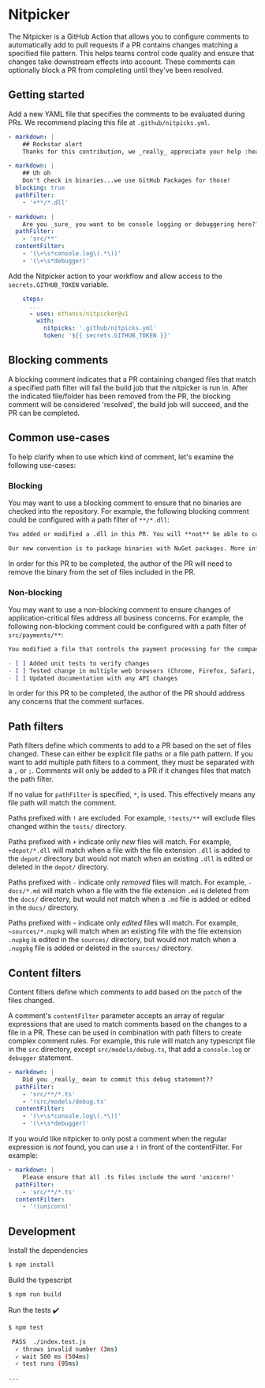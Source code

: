# Nitpicker

The Nitpicker is a GitHub Action that allows you to configure comments to automatically add to pull requests if a PR contains changes matching a specified file pattern. This helps teams control code quality and ensure that changes take downstream effects into account. These comments can optionally block a PR from completing until they've been resolved.

## Getting started

Add a new YAML file that specifies the comments to be evaluated during PRs. We recommend placing this file at `.github/nitpicks.yml`.

```yaml
- markdown: |
    ## Rockstar alert
    Thanks for this contribution, we _really_ appreciate your help :heart:!

- markdown: |
    ## Uh oh
    Don't check in binaries...we use GitHub Packages for those!
  blocking: true
  pathFilter:
    - '+**/*.dll'

- markdown: |
    Are you _sure_ you want to be console logging or debuggering here?? :trollface:
  pathFilter:
    - 'src/**'
  contentFilter:
    - '(\+\s*console.log\(.*\))'
    - '(\+\s*debugger)'
```

Add the Nitpicker action to your workflow and allow access to the `secrets.GITHUB_TOKEN` variable.

```yaml
    steps:
      ...
      - uses: ethanis/nitpicker@v1
        with:
          nitpicks: '.github/nitpicks.yml'
          token: '${{ secrets.GITHUB_TOKEN }}'
```

## Blocking comments

A blocking comment indicates that a PR containing changed files that match a specified path filter will fail the build job that the nitpicker is run in. After the indicated file/folder has been removed from the PR, the blocking comment will be considered 'resolved', the build job will succeed, and the PR can be completed.

## Common use-cases

To help clarify when to use which kind of comment, let's examine the following use-cases:

### Blocking

You may want to use a blocking comment to ensure that no binaries are checked into the repository. For example, the following blocking comment could be configured with a path filter of `**/*.dll`:

```markdown
You added or modified a .dll in this PR. You will **not** be able to complete this PR until the binary is removed.

Our new convention is to package binaries with NuGet packages. More information can be found [here](https://teamwiki.co/nuget).
```

In order for this PR to be completed, the author of the PR will need to remove the binary from the set of files included in the PR.

### Non-blocking

You may want to use a non-blocking comment to ensure changes of application-critical files address all business concerns. For example, the following non-blocking comment could be configured with a path filter of `src/payments/**`:

```markdown
You modified a file that controls the payment processing for the company. Please ensure that you have completed all of the following:

- [ ] Added unit tests to verify changes
- [ ] Tested change in multiple web browsers (Chrome, Firefox, Safari, and Edge)
- [ ] Updated documentation with any API changes
```

In order for this PR to be completed, the author of the PR should address any concerns that the comment surfaces.

## Path filters

Path filters define which comments to add to a PR based on the set of files changed. These can either be explicit file paths or a file path pattern. If you want to add multiple path filters to a comment, they must be separated with a `,` or `;`. Comments will only be added to a PR if it changes files that match the path filter.

If no value for `pathFilter` is specified, `*`, is used. This effectively means any file path will match the comment.

Paths prefixed with `!` are excluded. For example, `!tests/**` will exclude files changed within the `tests/` directory.

Paths prefixed with `+` indicate only _new_ files will match. For example, `+depot/*.dll` will match when a file with the file extension `.dll` is added to the `depot/` directory but would not match when an existing `.dll` is edited or deleted in the `depot/` directory.

Paths prefixed with `-` indicate only _removed_ files will match. For example, `-docs/*.md` will match when a file with the file extension `.md` is deleted from the `docs/` directory, but would not match when a `.md` file is added or edited in the `docs/` directory.

Paths prefixed with `~` indicate only _edited_ files will match. For example, `~sources/*.nupkg` will match when an existing file with the file extension `.nupkg` is edited in the `sources/` directory, but would not match when a `.nugpkg` file is added or deleted in the `sources/` directory.

## Content filters

Content filters define which comments to add based on the `patch` of the files changed.

A comment's `contentFilter` parameter accepts an array of regular expressions that are used to match comments based on the changes to a file in a PR. These can be used in combination with path filters to create complex comment rules. For example, this rule will match any typescript file in the `src` directory, except `src/models/debug.ts`, that add a `console.log` or `debugger` statement.

```yaml
- markdown: |
    Did you _really_ mean to commit this debug statement??
  pathFilter:
    - 'src/**/*.ts'
    - '!src/models/debug.ts'
  contentFilter:
    - '(\+\s*console.log\(.*\))'
    - '(\+\s*debugger)'
```

If you would like nitpicker to only post a comment when the regular expression is _not_ found, you can use a `!` in front of the contentFilter. For example:

```yaml
- markdown: |
    Please ensure that all .ts files include the word 'unicorn!'
  pathFilter:
    - 'src/**/*.ts'
  contentFilter:
    - '!(unicorn)'
```

## Development

Install the dependencies

```bash
$ npm install
```

Build the typescript

```bash
$ npm run build
```

Run the tests :heavy_check_mark:

```bash
$ npm test

 PASS  ./index.test.js
  ✓ throws invalid number (3ms)
  ✓ wait 500 ms (504ms)
  ✓ test runs (95ms)

...
```
